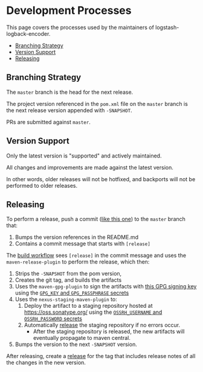 Development Processes
=====================

This page covers the processes used by the maintainers of logstash-logback-encoder.

* [Branching Strategy](#branching-strategy)
* [Version Support](#version-support)
* [Releasing](#releasing)

Branching Strategy
------------------

The `master` branch is the head for the next release.

The project version referenced in the `pom.xml` file on the `master` branch is
the next release version appended with `-SNAPSHOT`.

PRs are submitted against `master`.


Version Support
---------------

Only the latest version is "supported" and actively maintained.

All changes and improvements are made against the latest version.

In other words, older releases will not be hotfixed, and backports will not be performed to older releases.


Releasing
---------

To perform a release, push a commit ([like this one](https://github.com/logstash/logstash-logback-encoder/commit/aa942e9fe59320fa1b39f1b54f8a742dd8fd9930))
to the `master` branch that:

1. Bumps the version references in the README.md
2. Contains a commit message that starts with `[release]`
    
The [build workflow](.github/workflows/build.yml) sees `[release]` in the commit message
and uses the `maven-release-plugin` to perform the release, which then:

1. Strips the `-SNAPSHOT` from the pom version,
2. Creates the git tag, and builds the artifacts
3. Uses the `maven-gpg-plugin` to sign the artifacts with [this GPG signing key](http://keyserver.ubuntu.com/pks/lookup?search=0x794038C5C4DF6A3F&fingerprint=on&op=index)
   using the [`GPG_KEY` and `GPG_PASSPHRASE` secrets](https://github.com/logstash/logstash-logback-encoder/settings/secrets/actions)
4. Uses the `nexus-staging-maven-plugin` to:
   1. Deploy the artifact to a staging repository hosted at https://oss.sonatype.org/
      using the [`OSSRH_USERNAME` and `OSSRH_PASSWORD` secrets](https://github.com/logstash/logstash-logback-encoder/settings/secrets/actions)
   2. Automatically [release](https://central.sonatype.org/pages/releasing-the-deployment.html) the staging repository if no errors occur.
      * After the staging repository is released, the new artifacts will eventually propagate to maven central. 
5. Bumps the version to the next `-SNAPSHOT` version.

After releasing, create a [release](https://github.com/logstash/logstash-logback-encoder/releases) for the tag
that includes release notes of all the changes in the new version.
